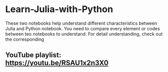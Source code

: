 # Learn-Julia-with-Python
These two notebooks help understand different characteristics between Julia and Python notebook. You need to compare every element or codes between teo notebooks to understand.
For detail understanding, check out the corresponding 
## YouTube playlist: <br> https://youtu.be/RSAU1x2n3X0
